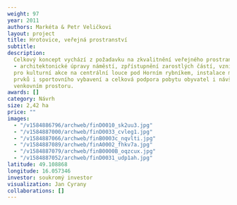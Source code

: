 ```yaml
---
weight: 97
year: 2011
authors: Markéta & Petr Veličkovi
layout: project
title: Hrotovice, veřejná prostranství
subtitle:
description:
  Celkový koncept vychází z požadavku na zkvalitnění veřejného prostranství
  - architektonické úpravy náměstí, zpřístupnění zarostlých částí, vznik prostranství
  pro kulturní akce na centrální louce pod Horním rybníkem, instalace mobiliáře, herních
  prvků i sportovního vybavení a celková podpora pobytu obyvatel i návštěvníků ve
  venkovním prostoru.
awards: []
category: Návrh
size: 2,42 ha
price: ""
images:
  - "/v1584886796/archweb/finD0010_sk2uu3.jpg"
  - "/v1584887000/archweb/finD0033_cvleg1.jpg"
  - "/v1584887066/archweb/finB0003c_nqvlti.jpg"
  - "/v1584887089/archweb/finA0002_fhkv7a.jpg"
  - "/v1584887079/archweb/finB0000B_oqzcux.jpg"
  - "/v1584887052/archweb/finD0031_udp1ah.jpg"
latitude: 49.108868
longitude: 16.057346
investor: soukromý investor
visualization: Jan Cyrany
collaborations: []
---
```

